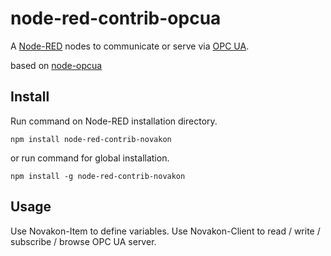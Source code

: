 node-red-contrib-opcua
========================

A [Node-RED][1] nodes to communicate or serve via [OPC UA](https://www.npmjs.com/package/node-opcua).

based on [node-opcua](http://node-opcua.github.io/)


Install
-------

Run command on Node-RED installation directory.

	npm install node-red-contrib-novakon

or run command for global installation.

	npm install -g node-red-contrib-novakon

Usage
-----

Use Novakon-Item to define variables.
Use Novakon-Client to read / write / subscribe / browse OPC UA server.

[1]:http://nodered.org
